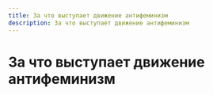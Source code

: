 ```yaml
---
title: За что выступает движение антифеминизм
description: За что выступает движение антифеминизм
---
```


# За что выступает движение антифеминизм
